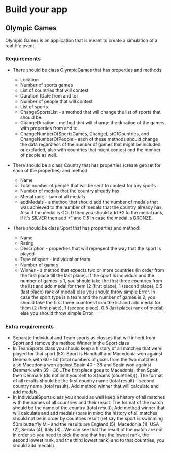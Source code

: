 # Build your app 
## Olympic Games
Olympic Games is an application that is meant to create a simulation of a real-life event.

### Requirements
* There should be class OlympicGames that has properties and methods:
	* Location
	* Number of sports games
	* List of countries that will contest
	* Duration (Date from and to)
	* Number of people that will contest
	* List of sports
	* ChangeSportsList - a method that will change the list of sports that should be.
	* ChangeDuration - method that will change the duration of the games with properties from and to.
	* ChangeNumberOfSportsGames, ChangeListOfCountries, and ChangeNumberOfPeople - each of these methods should change the datа regardless of the number of games that might be included or excluded, also with countries that might contest and the number of people as well.
	
* There should be a class Country that has properties (create get/set for each of the properties) and method:
	* Name
	* Total number of people that will be sent to contest for any sports
	* Number of medals that the country already has
	* Medal rank - sum of all medals
	* addMedals - a method that should add the number of medals that was achieved to the number of medals that the country already has. Also if the medal is GOLD then you should add +2 to the medal rank, if it's SILVER then add +1 and 0.5 in case the medal is BRONZE.
	
* There should be class Sport that has properties and method:
	* Name
	* Rating
	* Description - properties that will represent the way that the sport is played
	* Type of sport - individual or team
	* Number of games
	* Winner - a method that expects two or more countries (in order from the first place till the last place). If the sport is individual and the number of games is 1, you should take the first three countries from the list and add medal for them (2 (first place), 1 (second place), 0.5 (last place) rank of medal) else you should throw simple Error. In case the sport type is a team and the number of games is 2, you should take the first three countries from the list and add medal for them (2 (first place), 1 (second place), 0.5 (last place) rank of medal) else you should throw simple Error.

### Extra requirements
  * Separate Individual and Team sports as classes that will inherit from Sport and remove the method Winner in the Sport class
  * In TeamSports class you should keep a history of all matches that were played for that sport (EX. Sport is Handball and Macedonia won against Denmark with 60 - 50 (total numbers of goals from the two matches) also Macedonia won against Spain 40 - 38 and Spain won against Denmark with 39 - 38...The first place goes to Macedonia, then Spain, then Denmark (do not limit yourself to 3 teams (countries))). The format of all results should be the first country name (total result) - second country name (total result). Add method winner that will calculate and add medals.
  * In IndividualSports class you should as well keep a history of all matches with the names of all countries and their result. The format of the match should be the name of the country (total result). Add method winner that will calculate and add medals (bare in mind the history of all matches should not be in order by countries result (let say the sport is swimming 50m butterfly M - and the results are England (5), Macedonia (1), USA (2), Serbia (4), Italy (3)...We can see that the result of the match are not in order so you need to pick the one that has the lowest rank, the second lowest rank, and the third lowest rank) and to that countries, you should add medals).